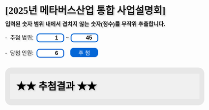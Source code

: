 <html lang="ko">
<head>
<title>무작위 번호 추출기 (Random Number Generator)</title>
<style>
@charset "utf-8";
@import url('//fonts.googleapis.com/css2?family=Noto+Sans+KR&family=Nanum+Gothic+Coding&family=Nanum+Pen+Script');
@import url('//cdn.jsdelivr.net/gh/joungkyun/font-d2coding/d2coding.css');
@font-face {
    font-family: 'TheJamsil5Bold';
    src: url('https://fastly.jsdelivr.net/gh/projectnoonnu/noonfonts_2302_01@1.0/TheJamsil5Bold.woff2') format('woff2');
    font-weight: 700;
    font-style: normal;
}
body {
  font: normal normal normal large/1.3em 'Noto Sans KR',sans-serif;
  text-shadow:3px 3px 4px lightgray;
}
.mzheader {
  padding:0px 1em 0px 1em;
  background-color:#f0f0ff;
  font: normal normal normal large/1.8em 'Noto Sans KR',sans-serif;
  text-shadow:3px 3px 4px cyan;
  border:3px solid #e0e0ff; 
  border-radius: 3px;
  word-wrap:break-word;
}
a { text-decoration:none; }
.mztrailer {
 font: normal normal normal large/1.5em 'Nanum Gothic Coding','Noto Sans KR',sans-serif;
 text-shadow:3px 3px 4px cyan;
 word-wrap:break-word;
}
#console {
  margin:1em auto 1em auto; 
  padding:30px 30px 30px 20px;
  border:20px solid #e7e7e7;
  border-left:0.5em solid #e7e7e7;
  border-right:0.5em solid #e7e7e7;
  border-radius: 20px;
  color:black;
  /*background:black url("/background.png") center/cover no-repeat;*/
  background:#f0f0f0 none center/cover no-repeat;
  /*opacity:0.85;*/
  font-family: 'TheJamsil5Bold';
  font-weight: 700;
  font-style: normal;
  font-size: xx-large;
  /*text-shadow: 0px 0px 4px #ffff0f;*/
  word-wrap:break-word;
  word-break:keep-all;
}
#rtime {
  font-size: small;
  text-shadow:1px 1px 1px lightgray;
}
h1 {
  font-weight: bold;
  font-size: xx-large;
  font-family: 'TheJamsil5Bold';
  src: url('https://cdn.jsdelivr.net/gh/projectnoonnu/noonfonts_2001@1.1/GmarketSansMedium.woff') format('woff');

}
input[type="number"] {
  width: 5em;
  font-weight: bold;
  font-size: large;
  border:3px solid #0366d6;
  border-radius: 10px;
  text-align: right;
}
input[type="submit"] {
  width: 5em;        
  font-weight: bold;
  font-size: large;
  background-color: #0366d6;
  color: #fff;
  border: 1px solid #0366d6;
  border-radius: 10px;
}
</style>
<script>
window.addEventListener('DOMContentLoaded', function () {
  document.getElementById("calcButton").addEventListener("click", drawing);
  function leftPad2(value) {
    if (value >= 10) { return value; }
    return "0" + value;
  }
  function drawing(event) {
    event.preventDefault();
    let startNUM = parseInt(document.getElementById("startNUM").value);
    let endNUM = parseInt(document.getElementById("endNUM").value);
    let selectNum = parseInt(document.getElementById("selectNum").value);
    let numArray = new Array;
    let randomNum;
    let overlappingFlag;
    if(isNaN(selectNum)) { selectNum = 1; document.getElementById("selectNum").value = selectNum; alert("추출 숫자의 갯수를 이해할 수 없어서 1개로 가정하고 진행하겠습니다."); }
    if(isNaN(startNUM)) { startNUM = 1; document.getElementById("startNUM").value = startNUM; alert("시작 값을 이해할 수 없어서 1로 가정하고 진행하겠습니다."); }
    if(isNaN(endNUM)) { endNUM = startNUM + selectNum + 45; document.getElementById("endNUM").value = endNUM; alert("끝 값을 이해할 수 없어서 대충 " + endNUM + "(으)로 가정하고 진행하겠습니다."); }
    if(startNUM > endNUM) {
      alert("숫자 범위가 뒤바뀐 듯 합니다. (It seems that the range of numbers has been reversed.)");
      let tempNum = startNUM;
      startNUM = endNUM;
      endNUM = tempNum;
      document.getElementById("startNUM").value = startNUM; 
      document.getElementById("endNUM").value = endNUM;
    }
    let rangeNum = endNUM + 1 - startNUM;
    if(rangeNum < selectNum) {
      alert("입력된 숫자범위의 경우의 수보다 추출 숫자의 갯수가 커서 추출 숫자의 갯수를 " + rangeNum + "(으)로 제한합니다. (The number of extracted numbers is larger than the number in the case of the input number range, so the number of extracted numbers is limited to " + rangeNum + ".)");
      selectNum = rangeNum;
      document.getElementById("selectNum").value = selectNum;
    }
    if(selectNum <= 0) { alert("추출 숫자의 갯수가 충분하지 않습니다. 1이상의 값을 입력해주세요. (Insufficient number of extraction numbers. Please enter a value of 1 or more.)"); }
    else if(selectNum > 4096) { alert("추출 숫자의 갯수가 너무 큰 경우 시간이 좀 걸릴 수 있습니다. 기다리시면 언젠가는 결과가 나올겁니다. (It may take some time if the number of extraction numbers is too large. Just wait, the results will come out someday.)"); }
    while(selectNum > 0) {
      randomNum = Math.floor(Math.random(1) * (endNUM + 1 - startNUM)) + startNUM;                        
      overlappingFlag = false;
      for(let a in numArray) { if(numArray[a] == randomNum) { overlappingFlag = true; break; } }
      if(!overlappingFlag) { numArray.push(randomNum); selectNum--; }
    }
    let d = new Date();
    let nowLocaleString = d.toLocaleString();
    let nowString = d.toString();
    let nowISOString = d.toISOString();
    let nowSimple = '' + d.getFullYear() + leftPad2(d.getMonth()+1) + leftPad2(d.getDate()) + leftPad2(d.getHours()) + leftPad2(d.getMinutes()) + leftPad2(d.getSeconds());
    numArray.sort(function (left, right) { return left - right; });
    document.getElementById("console").innerHTML = "★★ 행운의 숫자 ★★<br/><br/>" + numArray.join("&nbsp;  &nbsp;") + "<br/><br/><br/><br/><div id=\"rtime\">&gt; 추첨시각 : " + nowLocaleString  + "<br/>" + "&nbsp;&nbsp;[ " + nowString + " ]</div><br/>" + "<form name=\"download\"><input type=\"submit\" id=\"download\" value=\"다운로드\" title=\"누르면 추첨 결과를 텍스트 형식의 파일로 다운로드합니다. (Download)\" /></form>";
    document.getElementById("download").addEventListener("click", function (event) {
      event.preventDefault();
      let contents = "# Generated by MINZKN.COM\r\n# " + nowLocaleString + " [" + nowString + "]"+ "\r\n" + numArray.join(",") + "\r\n";
      let encodedUri = encodeURI("data:attachment/text;charset=utf-8,") + encodeURIComponent(contents);
      let hiddenElement = document.createElement("a");
      hiddenElement.setAttribute("href", encodedUri);
      hiddenElement.target="_blank";
      hiddenElement.setAttribute("download", "numbers-" + nowSimple + ".txt");
      document.body.appendChild(hiddenElement);
      hiddenElement.click();
      document.body.removeChild(hiddenElement);
    });
  }
});
</script>
</head>
<body>
  <h1><a href="/random.html" target="_top" title="무작위 번호 추출기 (Random Number Generator) ">[2025년 메타버스산업 통합 사업설명회] </a></h1>
  <p title="Randomizes non-overlapping numbers (integers) within the range of numbers entered below."><b>입력된 숫자 범위 내에서 겹치지 않는 숫자(정수)를 무작위 추출합니다.</b></p>
  <form name="randomNumber">
    <p><span title="숫자 범위 (Range)">- &nbsp;추첨 범위</span>: &nbsp;<input type="number" size="6" id="startNUM" value="1" title="시작 값 (Begin)"/> ~ <input type="number" size="6" id="endNUM" value="45" title="끝 값 (End)" /></p>
    <p><span title="추출 숫자의 갯수 (Count)">- &nbsp;당첨 인원</span>: &nbsp;<input type="number" size="6" id="selectNum" value="6" title="추출 숫자가 너무 큰 경우 오래 기다려야 할 수 있습니다." />&nbsp;&nbsp;&nbsp;&nbsp;<input type="submit" id="calcButton" value="추 첨" title="누르면 추첨합니다. (Submit)" /></p>
  </form>
  <div id="console" title="추첨하기를 누르면 여기에 결과가 나와요. (Press the button to see the result.)">★★ 추첨결과 ★★</div>
